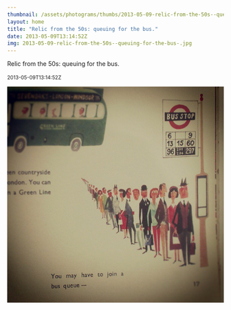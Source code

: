 ```yaml
---
thumbnail: /assets/photograms/thumbs/2013-05-09-relic-from-the-50s--queuing-for-the-bus-.jpg
layout: home
title: "Relic from the 50s: queuing for the bus."
date: 2013-05-09T13:14:52Z
img: 2013-05-09-relic-from-the-50s--queuing-for-the-bus-.jpg
---
```


Relic from the 50s: queuing for the bus.

<small>2013-05-09T13:14:52Z</small>

![Relic from the 50s: queuing for the bus.](2013-05-09-relic-from-the-50s--queuing-for-the-bus-.jpg)
